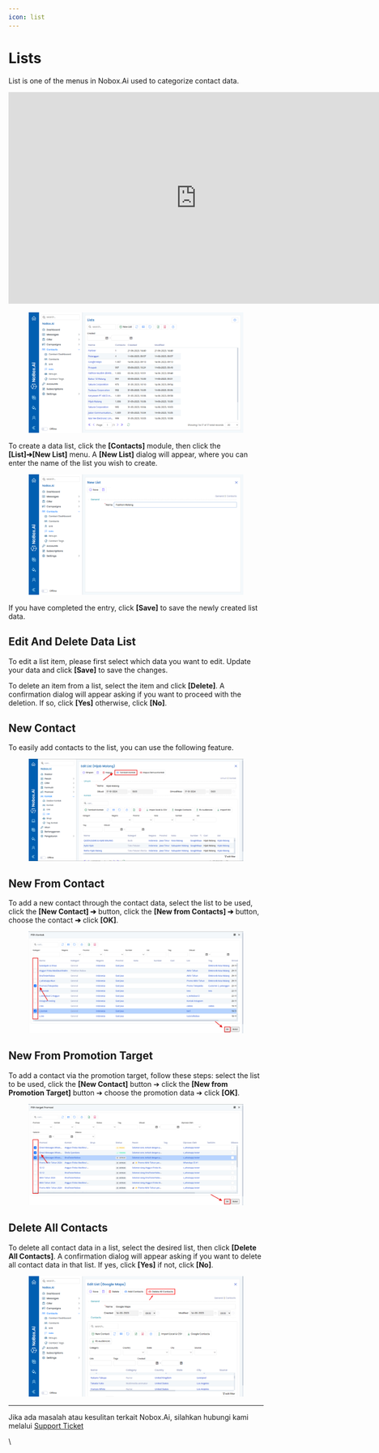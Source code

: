 ```yaml
---
icon: list
---
```


# <i class="fa-regular fa-list"></i> Lists

List is one of the menus in Nobox.Ai used to categorize contact data.

<iframe width="742" height="418" src="https://www.youtube.com/embed/OfOOjWDD_1c/" title="01. Instalasi NoBox Desktop" frameborder="0" allow="accelerometer; autoplay; clipboard-write; encrypted-media; gyroscope; picture-in-picture; web-share" referrerpolicy="strict-origin-when-cross-origin" allowfullscreen></iframe>

<figure><img src="../../.gitbook/assets/Lists  (1).png" alt=""><figcaption></figcaption></figure>

To create a data list, click the **\[Contacts]** module, then click the **\[List]➔\[New List]** menu. A **\[New List]** dialog will appear, where you can enter the name of the list you wish to create.

<figure><img src="../../.gitbook/assets/New List .png" alt=""><figcaption></figcaption></figure>

If you have completed the entry, click **\[Save]** to save the newly created list data.

## **Edit And Delete Data List**

To edit a list item, please first select which data you want to edit. Update your data and click **\[Save]** to save the changes.

To delete an item from a list, select the item and click **\[Delete]**. A confirmation dialog will appear asking if you want to proceed with the deletion. If so, click **\[Yes]** otherwise, click **\[No]**.

## New Contact

To easily add contacts to the list, you can use the following feature.

<figure><img src="../../.gitbook/assets/List Tambah Kontak.png" alt=""><figcaption></figcaption></figure>

## New From Contact

To add a new contact through the contact data, select the list to be used, click the **\[New Contact] ➔** button, click the **\[New from Contacts] ➔** button, choose the contact **➔** click **\[OK]**.

<figure><img src="../../.gitbook/assets/tambah dari kontak.png" alt=""><figcaption></figcaption></figure>

## New From Promotion Target

To add a contact via the promotion target, follow these steps: select the list to be used, click the **\[New Contact]** button ➔ click the **\[New from Promotion Target]** button ➔ choose the promotion data ➔ click **\[OK]**.

<figure><img src="../../.gitbook/assets/tambah dari target promosi.png" alt=""><figcaption></figcaption></figure>

## Delete All Contacts

To delete all contact data in a list, select the desired list, then click **\[Delete All Contacts]**. A confirmation dialog will appear asking if you want to delete all contact data in that list. If yes, click **\[Yes]** if not, click **\[No]**.

<figure><img src="../../.gitbook/assets/Delete All Contacts .png" alt=""><figcaption></figcaption></figure>

---

Jika ada masalah atau kesulitan terkait Nobox.Ai, silahkan hubungi kami melalui [Support Ticket](https://crm.nobox.ai/clients/tickets)

\
